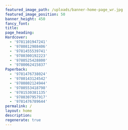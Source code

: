 ```yaml
---
featured_image_path: /uploads/banner-home-page_wr.jpg
featured_image_position: 50
banner_height: 450
fancy_font:
title:
page_heading:
Hardcover:
  - '9781101947241'
  - '9780812988406'
  - '9781455539741'
  - '9780300192223'
  - '9780525428800'
  - '9780062415837'
Paperback:
  - '9781476738024'
  - '9780143124542'
  - '9780802124944'
  - '9780553418798'
  - '9781530381135'
  - '9780307957917'
  - '9781476789644'
permalink: /
layout: home
description:
regenerate: true
---
```



